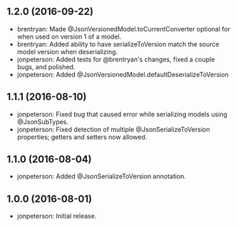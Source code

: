 ## 1.2.0 (2016-09-22)

- brentryan:   Made @JsonVersionedModel.toCurrentConverter optional for when used on version 1 of a model.
- brentryan:   Added ability to have serializeToVersion match the source model version when deserializing.
- jonpeterson: Added tests for @brentryan's changes, fixed a couple bugs, and polished.
- jonpeterson: Added @JsonVersionedModel.defaultDeserializeToVersion

## 1.1.1 (2016-08-10)

- jonpeterson: Fixed bug that caused error while serializing models using @JsonSubTypes.
- jonpeterson: Fixed detection of multiple @JsonSerializeToVersion properties; getters and setters now allowed.

## 1.1.0 (2016-08-04)

- jonpeterson: Added @JsonSerializeToVersion annotation.

## 1.0.0 (2016-08-01)

- jonpeterson: Initial release.